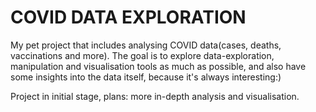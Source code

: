# COVID DATA EXPLORATION
My pet project that includes analysing COVID data(cases, deaths, vaccinations and more).
The goal is to explore data-exploration, manipulation and visualisation tools as much as possible, and also have some insights into the data itself, because it's always interesting:)

Project in initial stage, plans: more in-depth analysis and visualisation.